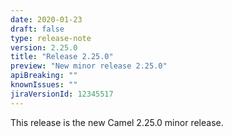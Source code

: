 ```yaml
---
date: 2020-01-23
draft: false 
type: release-note
version: 2.25.0
title: "Release 2.25.0"
preview: "New minor release 2.25.0"
apiBreaking: ""
knownIssues: ""
jiraVersionId: 12345517
---
```


This release is the new Camel 2.25.0 minor release.
